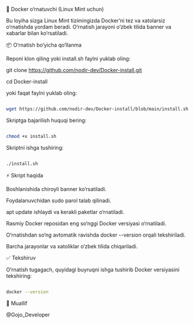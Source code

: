 🚀 Docker o‘rnatuvchi (Linux Mint uchun)

Bu loyiha sizga Linux Mint tizimingizda Docker’ni tez va xatolarsiz o‘rnatishda yordam beradi.
O‘rnatish jarayoni o‘zbek tilida banner va xabarlar bilan ko‘rsatiladi.

📦 O‘rnatish bo‘yicha qo‘llanma

Reponi klon qiling yoki install.sh faylni yuklab oling:

git clone https://github.com/nodir-dev/Docker-install.git

cd Docker-install


yoki faqat faylni yuklab oling:
```bash

wget https://github.com/nodir-dev/Docker-install/blob/main/install.sh
```

Skriptga bajarilish huquqi bering:
```bash

chmod +x install.sh
```

Skriptni ishga tushiring:
```bash

./install.sh

```
⚡ Skript haqida

Boshlanishida chiroyli banner ko‘rsatiladi.

Foydalanuvchidan sudo parol talab qilinadi.

apt update ishlaydi va kerakli paketlar o‘rnatiladi.

Rasmiy Docker reposidan eng so‘nggi Docker versiyasi o‘rnatiladi.

O‘rnatishdan so‘ng avtomatik ravishda docker --version orqali tekshiriladi.

Barcha jarayonlar va xatoliklar o‘zbek tilida chiqariladi.

✅ Tekshiruv

O‘rnatish tugagach, quyidagi buyruqni ishga tushirib Docker versiyasini tekshiring:
```bash

docker --version
```
👤 Muallif

@Gojo_Developer
